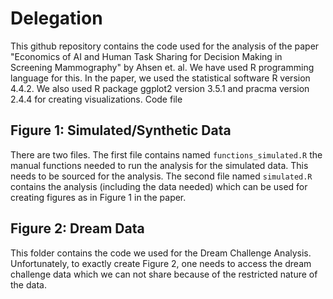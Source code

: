 # Delegation

This github repository contains the code used for the analysis of the paper "Economics of AI and Human Task Sharing for Decision Making in Screening Mammography" by Ahsen et. al. 
We have used R programming language for this. In the paper, we used the statistical software R version 4.4.2. We also used R package ggplot2 version 3.5.1 and pracma version 2.4.4 for creating visualizations. Code file

## Figure 1: Simulated/Synthetic Data
There are two files. The first file contains named `functions_simulated.R` the manual functions needed to run the analysis for the simulated data. This needs to be sourced for the analysis. The second file named `simulated.R` contains the analysis (including the data needed) which can be used for creating figures as in Figure 1 in the paper.

## Figure 2: Dream Data
This folder contains the code we used for the Dream Challenge Analysis. Unfortunately, to exactly create Figure 2, one needs to access the dream challenge data which we can not share because of the restricted nature of the data.
